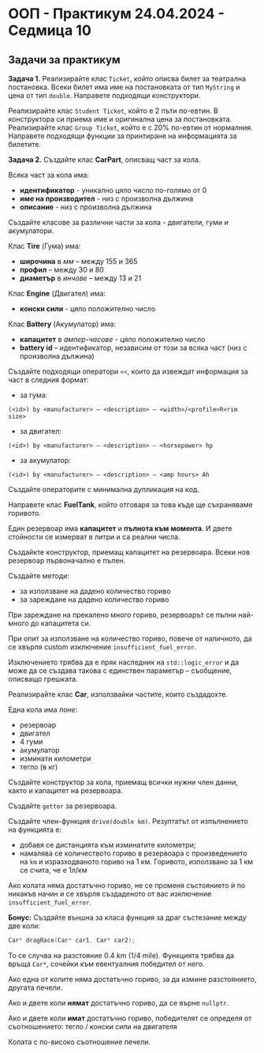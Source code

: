# OOП - Практикум 24.04.2024 - Седмица 10

## Задачи за практикум

**Задача 1.** Реализирайте клас `Ticket`, който описва билет за театрална постановка. Всеки билет има име на постановката от тип `MyString` и цена от тип `double`. Направете подходящи конструктори.

Реализирайте клас `Student Ticket`, който е 2 пъти по-евтин. В конструктора си приема име и оригинална цена за постановката.
Реализирайте клас `Group Ticket`, който е с 20% по-евтин от нормалния. 
Направете подходящи функции за принтиране на информацията за билетите.

**Задача 2.** Създайте клас **CarPart**, описващ част за кола.

Всяка част за кола има:
- **идентификатор** - уникално цяло число по-голямо от 0
- **име на производител** - низ с произволна дължина
- **описание** - низ с произволна дължина

Създайте класове за различни части за кола - двигатели, гуми и акумулатори.

Клас **Tire** (Гума) има:
- **широчина** в *мм* – между 155 и 365
- **профил** – между 30 и 80
- **диаметър** в *инчове* – между 13 и 21

Клас **Engine** (Двигател) има: 
- **конски сили** - цяло положително число

Клас **Battery** (Акумулатор) има:
- **капацитет** в *ампер-часове* - цяло положително число
- **battery id** – идентификатор, независим от този за всяка част (низ с произволна дължина)

Създайте подходящи оператори `<<`, които да извеждат информация за част в следния формат:
- за гума:
```
(<id>) by <manufacturer> – <description> – <width>/<profile>R<rim size>
```
- за двигател:
```
(<id>) by <manufacturer> – <description> – <horsepower> hp
```
- за акумулатор:
```
(<id>) by <manufacturer> – <description> – <amp hours> Ah
```

Създайте операторите с минимална дупликация на код.

Направете клас **FuelTank**, който отговаря за това къде ще съхраняваме горивото.

Един резервоар има **капацитет** и **пълнота към момента**. И двете стойности се измерват в литри и са реални числа.

Създайкте конструктор, приемащ капацитет на резервоара. Всеки нов резервоар първоначално е пълен.

Създайте методи:
- за използване на дадено количество гориво
- за зареждане на дадено количество гориво

При зареждане на прекалено много гориво, резервоарът се пълни най-много до капацитета си.

При опит за използване на количество гориво, повече от наличното,
да се хвърля custom изключение `insufficient_fuel_error`.

Изключението трябва да е пряк наследник на `std::logic_error` и да може да се създава такова с единствен параметър – съобщение, описващо грешката.

Реализирайте клас **Car**, използвайки частите, които създадохте.

Една кола има *поне*:
- резервоар
- двигател
- 4 гуми
- акумулатор
- изминати километри
- тегло (в кг)

Създайте конструктор за кола, приемащ всички нужни член данни, както и капацитет на резервоара.

Създайте `getter` за резервоара.

Създайте член-функция `drive(double km)`.
Резултатът от изпълнението на функцията е:
- добавя се дистанцията към изминатите километри;
- намалява се количеството гориво в резервоара с произведението на `km` и изразходваното гориво на 1 км.
Горивото, използвано за 1 км се счита, че е 1л/км

Ако колата няма достатъчно гориво, не се променя състоянието ѝ по никакъв начин и се хвърля създаденото от вас изключение `insufficient_fuel_error`.

**Бонус:**
Създайте външна за класа функция за драг състезание между две коли:
```cpp
Car* dragRace(Car* car1, Car* car2);
```

To се случва на разстояние 0.4 km (1/4 mile).
Функцията трябва да връща `Car*`, сочейки към евентуалния победител от него.

Ако една от колите няма достатъчно гориво, за да измине разстоянието, другата печели.

Ако и двете коли **нямат** достатъчно гориво, да се върне `nullptr`.

Ако и двете коли **имат** достатъчно гориво, победителят се определя от съотношението: тегло / конски сили на двигателя

Колата с по-високо съотношение печели.

